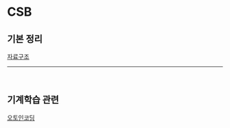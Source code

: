 # CSB

## 기본 정리

[자료구조](0.기본/자료구조.md) 

---
</br>

## 기계학습 관련

[오토인코딩](5.정리할것/딥러닝/오토인코딩/오토인코딩강의.md)
